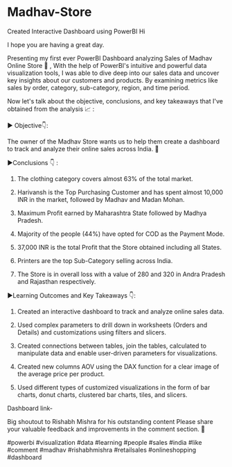 # Madhav-Store
Created Interactive Dashboard using PowerBI
Hi 

I hope you are having a great day.

Presenting my first ever PowerBI Dashboard analyzing Sales of Madhav Online Store 🏪 , With the help of PowerBI's intuitive and powerful data visualization tools, I was able to dive deep into our sales data and uncover key insights about our customers and products. By examining metrics like sales by order, category, sub-category, region, and time period.

Now let's talk about the objective, conclusions, and key takeaways that I've obtained from the analysis 📈 :

▶ Objective👇:

The owner of the Madhav Store wants us to help them create a dashboard to track and analyze their online sales across India. 🔐 

▶Conclusions 👇 :

1. The clothing category covers almost 63% of the total market.

2. Harivansh is the Top Purchasing Customer and has spent almost 10,000 INR in the market, followed by Madhav and Madan Mohan.

3. Maximum Profit earned by Maharashtra State followed by Madhya Pradesh.

4. Majority of the people (44%) have opted for COD as the Payment Mode.

5. 37,000 INR is the total Profit that the Store obtained including all States.

6. Printers are the top Sub-Category selling across India.

7. The Store is in overall loss with a value of 280 and 320 in Andra Pradesh and Rajasthan respectively.

▶Learning Outcomes and Key Takeaways 👇:

1. Created an interactive dashboard to track and analyze online sales data.

2. Used complex parameters to drill down in worksheets (Orders and Details) and customizations using filters and slicers.

3. Created connections between tables, join the tables, calculated to manipulate data and enable user-driven parameters for visualizations.

4. Created new columns AOV using the DAX function for a clear image of the average price per product.

4. Used different types of customized visualizations in the form of bar charts, donut charts, clustered bar charts, tiles, and slicers.

Dashboard link- 

Big shoutout to Rishabh Mishra for his outstanding content 
Please share your valuable feedback and improvements in the comment section. 💬 



#powerbi #visualization #data #learning #people #sales #india #like #comment #madhav #rishabhmishra #retailsales #onlineshopping  #dashboard 
